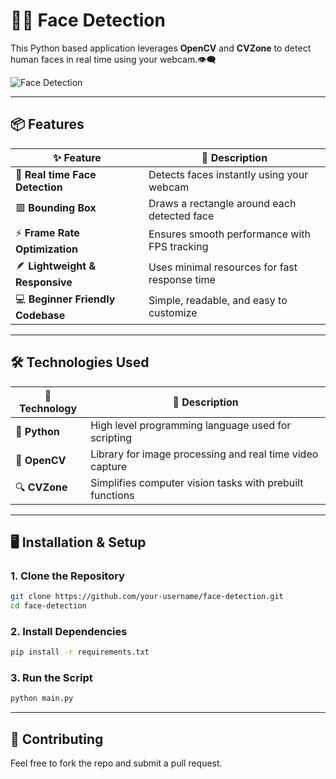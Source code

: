 # 👨‍💻 Face Detection

This Python based application leverages **OpenCV** and **CVZone** to detect human faces in real time using your webcam.👁️‍🗨️

![Face Detection]()

---

## 📦 Features

| ✨ Feature                         | 📝 Description                                  |
| --------------------------------- | ----------------------------------------------- |
| 🎥 **Real time Face Detection**   | Detects faces instantly using your webcam       |
| 🟥 **Bounding Box**               | Draws a rectangle around each detected face     |
| ⚡ **Frame Rate Optimization**     | Ensures smooth performance with FPS tracking    |
| 🪶 **Lightweight & Responsive**   | Uses minimal resources for fast response time   |
| 💻 **Beginner Friendly Codebase** | Simple, readable, and easy to customize         |

---

## 🛠️ Technologies Used

| 🔧 Technology | 📖 Description                                                 |
| ------------- | -------------------------------------------------------------- |
| 🐍 **Python** | High level programming language used for scripting             |
| 📸 **OpenCV** | Library for image processing and real time video capture       |
| 🔍 **CVZone** | Simplifies computer vision tasks with prebuilt functions       |

---

## 🖥️ Installation & Setup

### 1. Clone the Repository

```bash
git clone https://github.com/your-username/face-detection.git
cd face-detection
```

### 2. Install Dependencies

```bash
pip install -r requirements.txt
```

### 3. Run the Script

```bash
python main.py
```

---

## 🙌 Contributing

Feel free to fork the repo and submit a pull request.
